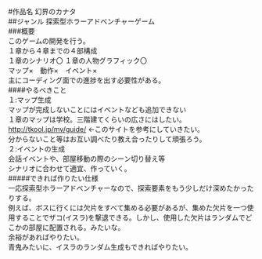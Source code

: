 #作品名
幻界のカナタ  
##ジャンル 
探索型ホラーアドベンチャーゲーム  
###概要  
このゲームの開発を行う。  
１章から４章までの４部構成  
１章のシナリオ〇  １章の人物グラフィック〇  
マップ×　動作×　イベント×  
主にコーディング面での進捗を出す必要性がある。    
####やるべきこと  
１:マップ生成  
マップが完成しないことにはイベントなども追加できない  
１章のマップは学校。三階建てくらいの広さにはしたい。  
http://tkool.jp/mv/guide/ ←このサイトを参考にしていきたい。  
分からないこと等はお互い調べたり教え合ったりして頑張ろう。  
２:イベントの生成  
会話イベントや、部屋移動の際のシーン切り替え等  
シナリオに合わせて適宜、作っていく。    
#####できれば作りたい仕様  
一応探索型ホラーアドベンチャーなので、探索要素をもう少しだけ深めたかったりする。  
例えば、ボスに行くには欠片をすべて集める必要があるが、集めた欠片を一つ使用することでザコ(イスラ)を撃退できる。しかし、使用した欠片はランダムでどこかの部屋に配置される。みたいな。  
余裕があればやりたい。  
青鬼みたいに、イスラのランダム生成もできればやりたい。
